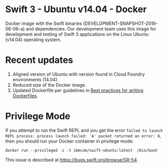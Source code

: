 # Swift 3 - Ubuntu v14.04 - Docker

Docker image with the Swift binaries (DEVELOPMENT-SNAPSHOT-2016-06-06-a) and dependencies. Our development team uses this image for development and testing of Swift 3 applications on the Linux Ubuntu (v14.04) operating system.

# Recent updates
1. Aligned version of Ubuntu with version found in Cloud Foundry environments (14.04).
2. Reduced size of the Docker image.
3. Updated Dockerfile per guidelines in [Best practices for writing Dockerfiles](https://docs.docker.com/engine/userguide/eng-image/dockerfile_best-practices/).

# Privilege Mode
If you attempt to run the Swift REPL and you get the error `failed to launch REPL process: process launch failed: 'A' packet returned an error: 8`, then you should run your Docker container in privilege mode:

```
docker run --privileged -i -t ibmcom/swift-ubuntu:latest  /bin/bash
```

This issue is described at https://bugs.swift.org/browse/SR-54.
